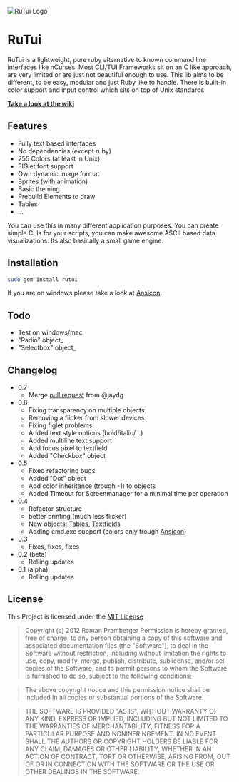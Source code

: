 ![RuTui Logo](http://i.imgur.com/cu0yNM3.png "RuTui Logo")

# RuTui

RuTui is a lightweight, pure ruby alternative to known command line interfaces like nCurses. Most CLI/TUI Frameworks sit on an C like approach, are very limited or are just not beautiful enough to use. This lib aims to be different, to be easy, modular and just Ruby like to handle. There is built-in color support and input control which sits on top of Unix standards.

[**Take a look at the wiki**](https://github.com/b1nary/rutui/wiki)

## Features

-  Fully text based interfaces
-  No dependencies (except ruby)
-  255 Colors (at least in Unix)
-  FIGlet font support
-  Own dynamic image format
-  Sprites (with animation)
-  Basic theming
-  Prebuild Elements to draw
-  Tables
-  ...

You can use this in many different application purposes. You can create simple CLIs for your scripts, you can make awesome ASCII based data visualizations. Its also basically a small game engine.

## Installation

``` bash
sudo gem install rutui
```

If you are on windows please take a look at [Ansicon](https://github.com/adoxa/ansicon).

## Todo

* Test on windows/mac
* "Radio" object_
* "Selectbox" object_

## Changelog

* 0.7
  * Merge [pull request](https://github.com/b1nary/rutui/pull/1) from @jaydg
* 0.6
  * Fixing transparency on multiple objects
  * Removing a flicker from slower devices
  * Fixing figlet problems
  * Added text style options (bold/italic/...)
  * Added multiline text support
  * Add focus pixel to textfield
  * Added "Checkbox" object
* 0.5
  * Fixed refactoring bugs
  * Added "Dot" object
  * Add color inheritance (trough -1) to objects
  * Added Timeout for Screenmanager for a minimal time per operation
* 0.4
  * Refactor structure
  * better printing (much less flicker)
  * New objects: [Tables](https://github.com/b1nary/rutui/wiki/Tables), [Textfields](https://github.com/b1nary/rutui/wiki/Textfields)
  * Adding cmd.exe support (colors only trough [Ansicon](https://github.com/adoxa/ansicon))
* 0.3
  * Fixes, fixes, fixes
* 0.2 (beta)
  * Rolling updates
* 0.1 (alpha)
  * Rolling updates

## License
This Project is licensed under the [MIT License](http://de.wikipedia.org/wiki/MIT-Lizenz)

> Copyright (c) 2012 Roman Pramberger
> Permission is hereby granted, free of charge, to any person obtaining a copy of this software and associated documentation files (the "Software"), to deal in the Software without restriction, including without limitation the rights to use, copy, modify, merge, publish, distribute, sublicense, and/or sell copies of the Software, and to permit persons to whom the Software is furnished to do so, subject to the following conditions:

> The above copyright notice and this permission notice shall be included in all copies or substantial portions of the Software.

> THE SOFTWARE IS PROVIDED "AS IS", WITHOUT WARRANTY OF ANY KIND, EXPRESS OR IMPLIED, INCLUDING BUT NOT LIMITED TO THE WARRANTIES OF MERCHANTABILITY, FITNESS FOR A PARTICULAR PURPOSE AND NONINFRINGEMENT. IN NO EVENT SHALL THE AUTHORS OR COPYRIGHT HOLDERS BE LIABLE FOR ANY CLAIM, DAMAGES OR OTHER LIABILITY, WHETHER IN AN ACTION OF CONTRACT, TORT OR OTHERWISE, ARISING FROM, OUT OF OR IN CONNECTION WITH THE SOFTWARE OR THE USE OR OTHER DEALINGS IN THE SOFTWARE.
